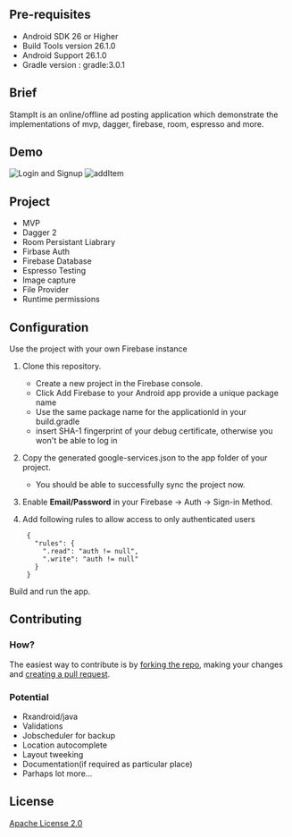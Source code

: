 Pre-requisites
--------------
- Android SDK 26 or Higher
- Build Tools version 26.1.0
- Android Support 26.1.0
- Gradle version : gradle:3.0.1

Brief
-----
StampIt is an online/offline ad posting application
which demonstrate the implementations of mvp, dagger, firebase, room, espresso and more.

Demo
----
![Login and Signup](screenchots/singup_login.gif?raw=true "Login and Signup")
![addItem](screenchots/add_item.gif?raw=true "add item")

Project
-------

- MVP
- Dagger 2
- Room Persistant Liabrary
- Firbase Auth
- Firebase Database
- Espresso Testing
- Image capture
- File Provider
- Runtime permissions

Configuration
-------------
Use the project with your own Firebase instance

1. Clone this repository.
   - Create a new project in the Firebase console.
   - Click Add Firebase to your Android app provide a unique package name
   - Use the same package name for the applicationId in your build.gradle
   - insert SHA-1 fingerprint of your debug certificate, otherwise you won't be able to log in
2. Copy the generated google-services.json to the app folder of your project.
   - You should be able to successfully sync the project now.
3. Enable **Email/Password** in your Firebase -> Auth -> Sign-in Method.
4. Add following rules to allow access to only authenticated users
        
        {
          "rules": {
            ".read": "auth != null",
            ".write": "auth != null"
          }
        }

Build and run the app.


Contributing
---------------------

### How?
The easiest way to contribute is by [forking the repo](https://help.github.com/articles/fork-a-repo/), making your changes and [creating a pull request](https://help.github.com/articles/creating-a-pull-request/).

### Potential
- Rxandroid/java
- Validations
- Jobscheduler for backup
- Location autocomplete
- Layout tweeking
- Documentation(if required as particular place)
- Parhaps lot more...

License
-------
[Apache License 2.0](LICENSE)